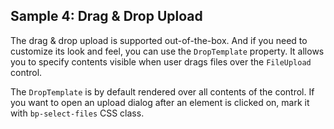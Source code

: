 ## Sample 4: Drag & Drop Upload

The drag & drop upload is supported out-of-the-box. And if you need to customize its look and feel, you can use the `DropTemplate` property. It allows you to specify contents visible when user drags files over the `FileUpload` control.

The `DropTemplate` is by default rendered over all contents of the control. If you want to open an upload dialog after an element is clicked on, mark it with `bp-select-files` CSS class.